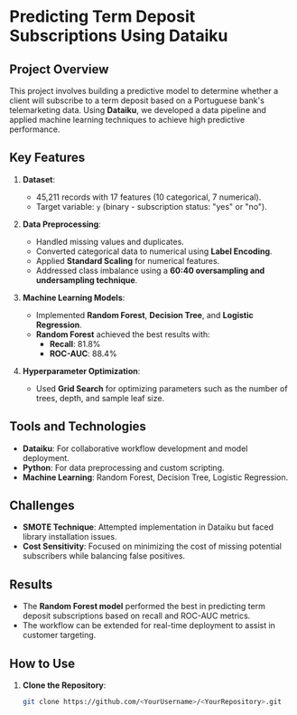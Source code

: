 # Predicting Term Deposit Subscriptions Using Dataiku

## Project Overview
This project involves building a predictive model to determine whether a client will subscribe to a term deposit based on a Portuguese bank's telemarketing data. Using **Dataiku**, we developed a data pipeline and applied machine learning techniques to achieve high predictive performance.

## Key Features
1. **Dataset**: 
   - 45,211 records with 17 features (10 categorical, 7 numerical).
   - Target variable: `y` (binary - subscription status: "yes" or "no").

2. **Data Preprocessing**:
   - Handled missing values and duplicates.
   - Converted categorical data to numerical using **Label Encoding**.
   - Applied **Standard Scaling** for numerical features.
   - Addressed class imbalance using a **60:40 oversampling and undersampling technique**.

3. **Machine Learning Models**:
   - Implemented **Random Forest**, **Decision Tree**, and **Logistic Regression**.
   - **Random Forest** achieved the best results with:
     - **Recall**: 81.8%
     - **ROC-AUC**: 88.4%

4. **Hyperparameter Optimization**:
   - Used **Grid Search** for optimizing parameters such as the number of trees, depth, and sample leaf size.

## Tools and Technologies
- **Dataiku**: For collaborative workflow development and model deployment.
- **Python**: For data preprocessing and custom scripting.
- **Machine Learning**: Random Forest, Decision Tree, Logistic Regression.

## Challenges
- **SMOTE Technique**: Attempted implementation in Dataiku but faced library installation issues.
- **Cost Sensitivity**: Focused on minimizing the cost of missing potential subscribers while balancing false positives.

## Results
- The **Random Forest model** performed the best in predicting term deposit subscriptions based on recall and ROC-AUC metrics.
- The workflow can be extended for real-time deployment to assist in customer targeting.

## How to Use
1. **Clone the Repository**:
   ```bash
   git clone https://github.com/<YourUsername>/<YourRepository>.git
